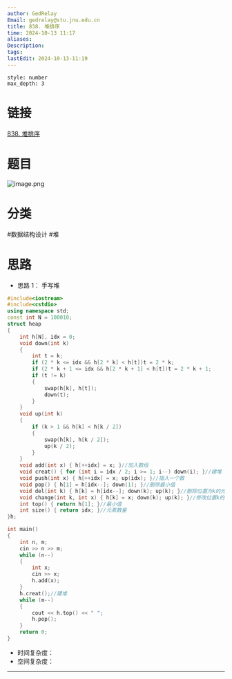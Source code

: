 ```yaml
---
author: GedRelay
Email: gedrelay@stu.jnu.edu.cn
title: 838. 堆排序
time: 2024-10-13 11:17
aliases: 
Description: 
tags: 
lastEdit: 2024-10-13-11:19
---
```


```toc
style: number
max_depth: 3
```

# 链接
[838. 堆排序](https://www.acwing.com/problem/content/840/) 

# 题目
![image.png](https://ged-pic-bed.oss-cn-guangzhou.aliyuncs.com/img/202410131117658.png)


# 分类
#数据结构设计 #堆 

# 思路
- 思路 1：
手写堆


```cpp
#include<iostream>
#include<cstdio>
using namespace std;
const int N = 100010;
struct heap
{
    int h[N], idx = 0;
    void down(int k)
    {
        int t = k;
        if (2 * k <= idx && h[2 * k] < h[t])t = 2 * k;
        if (2 * k + 1 <= idx && h[2 * k + 1] < h[t])t = 2 * k + 1;
        if (t != k)
        {
            swap(h[k], h[t]);
            down(t);
        }
    }
    void up(int k)
    {
        if (k > 1 && h[k] < h[k / 2])
        {
            swap(h[k], h[k / 2]);
            up(k / 2);
        }
    }
    void add(int x) { h[++idx] = x; }//加入数组
    void creat() { for (int i = idx / 2; i >= 1; i--) down(i); }//建堆
    void push(int x) { h[++idx] = x; up(idx); }//插入一个数
    void pop() { h[1] = h[idx--]; down(1); }//删除最小值
    void del(int k) { h[k] = h[idx--]; down(k); up(k); }//删除位置为k的元素
    void change(int k, int x) { h[k] = x; down(k); up(k); }//修改位置k的元素为x
    int top() { return h[1]; }//最小值
    int size() { return idx; }//元素数量
}h;

int main()
{
    int n, m;
    cin >> n >> m;
    while (n--)
    {
        int x;
        cin >> x;
        h.add(x);
    }
    h.creat();//建堆
    while (m--)
    {
        cout << h.top() << " ";
        h.pop();
    }
    return 0;
}
```


- 时间复杂度：
- 空间复杂度：


---

